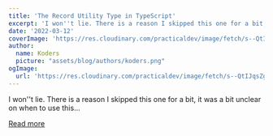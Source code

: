 ```yaml
---
title: 'The Record Utility Type in TypeScript'
excerpt: 'I won''t lie. There is a reason I skipped this one for a bit, it was a bit unclear on when to use this...'
date: '2022-03-12'
coverImage: 'https://res.cloudinary.com/practicaldev/image/fetch/s--QtIJqsZg--/c_imagga_scale,f_auto,fl_progressive,h_420,q_auto,w_1000/https://dev-to-uploads.s3.amazonaws.com/uploads/articles/cgem3xqu9t4bxkcpmhry.jpg'
author:
  name: Koders
  picture: "assets/blog/authors/koders.png"
ogImage:
  url: 'https://res.cloudinary.com/practicaldev/image/fetch/s--QtIJqsZg--/c_imagga_scale,f_auto,fl_progressive,h_420,q_auto,w_1000/https://dev-to-uploads.s3.amazonaws.com/uploads/articles/cgem3xqu9t4bxkcpmhry.jpg'
---
```


I won''t lie. There is a reason I skipped this one for a bit, it was a bit unclear on when to use this...

[Read more](https://dev.to/dailydevtips1/the-record-utility-type-in-typescript-3jj5)
